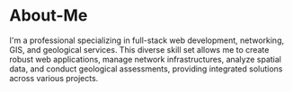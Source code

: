 # About-Me
I'm a professional specializing in full-stack web development, networking, GIS, and geological services. This diverse skill set allows me to create robust web applications, manage network infrastructures, analyze spatial data, and conduct geological assessments, providing integrated solutions across various projects.
